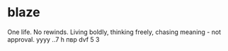 # blaze

One life. No rewinds. Living boldly, thinking freely, chasing meaning - not approval.
yyyy
..7 h 
пвр dvf 
5
3

